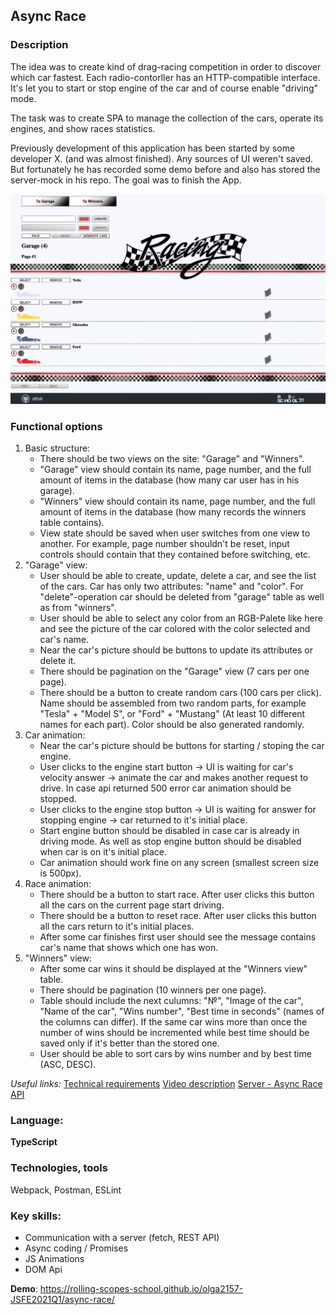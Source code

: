## Async Race

### Description

The idea was to create kind of drag-racing competition in order to discover which car fastest. Each radio-contorller has an HTTP-compatible interface. It's let you to start or stop engine of the car and of course enable "driving" mode.

The task was to create SPA to manage the collection of the cars, operate its engines, and show races statistics.

Previously development of this application has been started by some developer X. (and was almost finished). Any sources of UI weren't saved. But fortunately he has recorded some demo before and also has stored the server-mock in his repo. The goal was to finish the App.

![Async Race App](https://github.com/Olga2157/async-race/blob/main/src/img/screenshotAsyncRace.png "Async Race App")

### Functional options

1. Basic structure:
   * There should be two views on the site: "Garage" and "Winners".
   * "Garage" view should contain its name, page number, and the full amount of items in the database (how many car user has in his garage).
   * "Winners" view should contain its name, page number, and the full amount of items in the database (how many records the winners table contains).
   * View state should be saved when user switches from one view to another. For example, page number shouldn't be reset, input controls should contain that they contained before switching, etc.
2. "Garage" view:
   * User should be able to create, update, delete a car, and see the list of the cars. Car has only two attributes: "name" and "color". For "delete"-operation car should be deleted from "garage" table as well as from "winners".
   * User should be able to select any color from an RGB-Palete like here and see the picture of the car colored with the color selected and car's name.
   * Near the car's picture should be buttons to update its attributes or delete it.
   * There should be pagination on the "Garage" view (7 cars per one page).
   * There should be a button to create random cars (100 cars per click). Name should be assembled from two random parts, for example "Tesla" + "Model S", or "Ford" + "Mustang" (At least 10 different names for each part). Color should be also generated randomly.
3. Car animation:
   * Near the car's picture should be buttons for starting / stoping the car engine.
   * User clicks to the engine start button -> UI is waiting for car's velocity answer -> animate the car and makes another request to drive. In case api returned 500 error car animation should be stopped.
   * User clicks to the engine stop button -> UI is waiting for answer for stopping engine -> car returned to it's initial place.
   * Start engine button should be disabled in case car is already in driving mode. As well as stop engine button should be disabled when car is on it's initial place.
   * Car animation should work fine on any screen (smallest screen size is 500px).
4. Race animation:
   * There should be a button to start race. After user clicks this button all the cars on the current page start driving.
   * There should be a button to reset race. After user clicks this button all the cars return to it's initial places.
   * After some car finishes first user should see the message contains car's name that shows which one has won.
5. "Winners" view:
   * After some car wins it should be displayed at the "Winners view" table.
   * There should be pagination (10 winners per one page).
   * Table should include the next culumns: "№", "Image of the car", "Name of the car", "Wins number", "Best time in seconds" (names of the columns can differ). If the same car wins more than once the number of wins should be incremented while best time should be saved only if it's better than the stored one.
   * User should be able to sort cars by wins number and by best time (ASC, DESC).

*Useful links:* 
[Technical requirements](https://github.com/rolling-scopes-school/tasks/blob/master/tasks/async-race.md#functional-requirements)
[Video description](https://www.youtube.com/watch?v=sTXtlBLh-Ts)
[Server - Async Race API](https://github.com/mikhama/async-race-api)


### Language: 
**TypeScript**

### Technologies, tools
Webpack, Postman, ESLint 

### Key skills:

* Сommunication with a server (fetch, REST API)
* Async coding / Promises
* JS Animations
* DOM Api


**Demo**: https://rolling-scopes-school.github.io/olga2157-JSFE2021Q1/async-race/